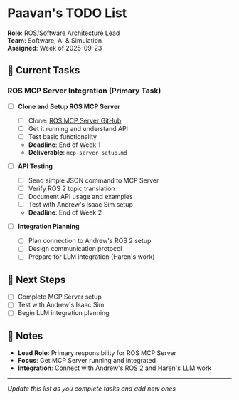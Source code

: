 # Paavan's TODO List

**Role**: ROS/Software Architecture Lead  
**Team**: Software, AI & Simulation  
**Assigned**: Week of 2025-09-23

## 🎯 Current Tasks

### ROS MCP Server Integration (Primary Task)
- [ ] **Clone and Setup ROS MCP Server**
  - [ ] Clone: [ROS MCP Server GitHub](https://github.com/robotmcp/ros-mcp-server)
  - [ ] Get it running and understand API
  - [ ] Test basic functionality
  - **Deadline**: End of Week 1
  - **Deliverable**: `mcp-server-setup.md`

- [ ] **API Testing**
  - [ ] Send simple JSON command to MCP Server
  - [ ] Verify ROS 2 topic translation
  - [ ] Document API usage and examples
  - [ ] Test with Andrew's Isaac Sim setup
  - **Deadline**: End of Week 2

- [ ] **Integration Planning**
  - [ ] Plan connection to Andrew's ROS 2 setup
  - [ ] Design communication protocol
  - [ ] Prepare for LLM integration (Haren's work)

## 🔄 Next Steps
- [ ] Complete MCP Server setup
- [ ] Test with Andrew's Isaac Sim
- [ ] Begin LLM integration planning

## 📝 Notes
- **Lead Role**: Primary responsibility for ROS MCP Server
- **Focus**: Get MCP Server running and integrated
- **Integration**: Connect with Andrew's ROS 2 and Haren's LLM work

---

*Update this list as you complete tasks and add new ones*
